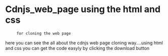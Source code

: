   # Cdnjs_web_page using the html and css  
         for cloning the web page 
   here you can see the all about the cdnjs web page cloning way....using html and css
    you can get the code easyly by clicking the download button
